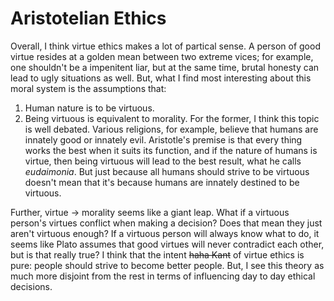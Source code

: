 # Aristotelian Ethics
Overall, I think virtue ethics makes a lot of partical sense. A person of good virtue resides at a golden mean between two extreme vices; for example, one shouldn't be a impenitent liar, but at the same time, brutal honesty can lead to ugly situations as well. But, what I find most interesting about this moral system is the assumptions that:
1. Human nature is to be virtuous. 
2. Being virtuous is equivalent to morality.
For the former, I think this topic is well debated. Various religions, for example, believe that humans are innately good or innately evil. Aristotle's premise is that every thing works the best when it suits its function, and if the nature of humans is virtue, then being virtuous will lead to the best result, what he calls *eudaimonia*. But just because all humans should strive to be virtuous doesn't mean that it's because humans are innately destined to be virtuous. 

Further, virtue -> morality seems like a giant leap. What if a virtuous person's virtues conflict when making a decision? Does that mean they just aren't virtuous enough? If a virtuous person will always know what to do, it seems like Plato assumes that good virtues will never contradict each other, but is that really true? I think that the intent ~~haha Kant~~ of virtue ethics is pure: people should strive to become better people. But, I see this theory as much more disjoint from the rest in terms of influencing day to day ethical decisions. 